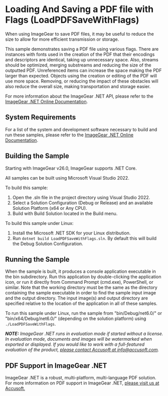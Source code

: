# Loading And Saving a PDF file with Flags (LoadPDFSaveWithFlags)

When using ImageGear to save PDF files, it may be useful to reduce the size to allow for more efficient transmission or storage.

This sample demonstrates saving a PDF file using various flags. There are instances with fonts used in the creation of the PDF that their encodings and descriptors are identical, taking up unnecessary space. Also, streams should be optimized, merging substreams and reducing the size of the outputted PDF. Unreferenced items can increase the space making the PDF larger than expected. Objects using the creation or editing of the PDF will use more space. Removing, or reducing the impact of these obstacles will also reduce the overall size, making transportation and storage easier.

For more information about the ImageGear .NET API, please refer to the [ImageGear .NET Online Documentation](https://help.accusoft.com/ImageGear/latest/webframe.html).

## System Requirements

For a list of the system and development software necessary to build and run these samples, please refer to the [ImageGear .NET Online Documentation](https://help.accusoft.com/ImageGear/latest/webframe.html#system-requirements.html).

## Building the Sample

Starting with ImageGear v26.0, ImageGear supports .NET Core.

All samples can be built using Microsoft Visual Studio 2022.

To build this sample:

1. Open the .sln file in the project directory using Visual Studio 2022.
2. Select a Solution Configuration (Debug or Release) and an available Solution Platform (x64 or Any CPU).
3. Build with Build Solution located in the Build menu.

To build this sample under Linux:

1. Install the Microsoft .NET SDK for your Linux distribution.
2. Run `dotnet build LoadPDFSaveWithFlags.sln`. By default this will build the Debug Solution Configuration.

## Running the Sample

When the sample is built, it produces a console application executable in the bin subdirectory. Run this application by double-clicking the application icon, or run it directly from Command Prompt (cmd.exe), PowerShell, or similar. Note that the working directory must be the same as the directory containing the sample executable in order to find the sample input image and the output directory. The input image(s) and output directory are specified relative to the location of the application in all of these samples.

To run this sample under Linux, run the sample from "bin/Debug/net6.0/" or "bin/x64/Debug/net6.0/" (depending on the solution platform) using `./LoadPDFSaveWithFlags`.

_**NOTE:** ImageGear .NET runs in evaluation mode if started without a license. In evaluation mode, documents and images will be watermarked when exported or displayed. If you would like to work with a full-featured evaluation of the product, [please contact Accusoft at info@accusoft.com](mailto:info@accusoft.com)._

## PDF Support in ImageGear .NET

ImageGear .NET is a robust, multi-platform, multi-language PDF solution. For more information on PDF support in ImageGear .NET, [please visit us at Accusoft.](https://www.accusoft.com/products/imagegear-collection/imagegear-dot-net/)
